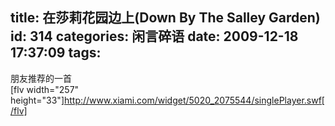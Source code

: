 title: 在莎莉花园边上(Down By The Salley Garden)
id: 314
categories: 闲言碎语
date: 2009-12-18 17:37:09
tags:
---

朋友推荐的一首
</br>[flv width=&quot;257&quot; height=&quot;33&quot;]http://www.xiami.com/widget/5020_2075544/singlePlayer.swf[/flv]
